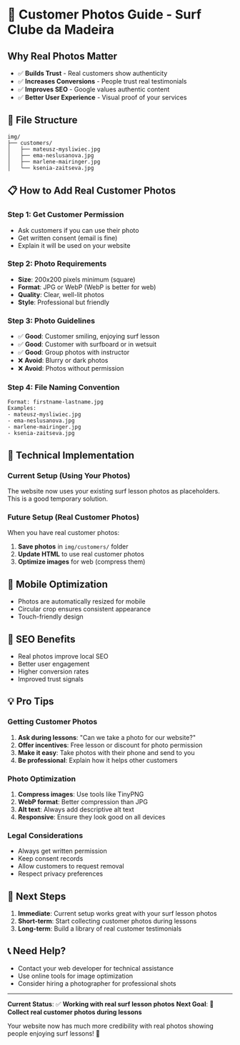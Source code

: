 # 📸 Customer Photos Guide - Surf Clube da Madeira

## **Why Real Photos Matter**
- ✅ **Builds Trust** - Real customers show authenticity
- ✅ **Increases Conversions** - People trust real testimonials
- ✅ **Improves SEO** - Google values authentic content
- ✅ **Better User Experience** - Visual proof of your services

## **📁 File Structure**
```
img/
├── customers/
│   ├── mateusz-mysliwiec.jpg
│   ├── ema-neslusanova.jpg
│   ├── marlene-mairinger.jpg
│   └── ksenia-zaitseva.jpg
```

## **📋 How to Add Real Customer Photos**

### **Step 1: Get Customer Permission**
- Ask customers if you can use their photo
- Get written consent (email is fine)
- Explain it will be used on your website

### **Step 2: Photo Requirements**
- **Size**: 200x200 pixels minimum (square)
- **Format**: JPG or WebP (WebP is better for web)
- **Quality**: Clear, well-lit photos
- **Style**: Professional but friendly

### **Step 3: Photo Guidelines**
- ✅ **Good**: Customer smiling, enjoying surf lesson
- ✅ **Good**: Customer with surfboard or in wetsuit
- ✅ **Good**: Group photos with instructor
- ❌ **Avoid**: Blurry or dark photos
- ❌ **Avoid**: Photos without permission

### **Step 4: File Naming Convention**
```
Format: firstname-lastname.jpg
Examples:
- mateusz-mysliwiec.jpg
- ema-neslusanova.jpg
- marlene-mairinger.jpg
- ksenia-zaitseva.jpg
```

## **🔧 Technical Implementation**

### **Current Setup (Using Your Photos)**
The website now uses your existing surf lesson photos as placeholders. This is a good temporary solution.

### **Future Setup (Real Customer Photos)**
When you have real customer photos:

1. **Save photos** in `img/customers/` folder
2. **Update HTML** to use real customer photos
3. **Optimize images** for web (compress them)

## **📱 Mobile Optimization**
- Photos are automatically resized for mobile
- Circular crop ensures consistent appearance
- Touch-friendly design

## **🎯 SEO Benefits**
- Real photos improve local SEO
- Better user engagement
- Higher conversion rates
- Improved trust signals

## **💡 Pro Tips**

### **Getting Customer Photos**
1. **Ask during lessons**: "Can we take a photo for our website?"
2. **Offer incentives**: Free lesson or discount for photo permission
3. **Make it easy**: Take photos with their phone and send to you
4. **Be professional**: Explain how it helps other customers

### **Photo Optimization**
1. **Compress images**: Use tools like TinyPNG
2. **WebP format**: Better compression than JPG
3. **Alt text**: Always add descriptive alt text
4. **Responsive**: Ensure they look good on all devices

### **Legal Considerations**
- Always get written permission
- Keep consent records
- Allow customers to request removal
- Respect privacy preferences

## **🚀 Next Steps**

1. **Immediate**: Current setup works great with your surf lesson photos
2. **Short-term**: Start collecting customer photos during lessons
3. **Long-term**: Build a library of real customer testimonials

## **📞 Need Help?**
- Contact your web developer for technical assistance
- Use online tools for image optimization
- Consider hiring a photographer for professional shots

---

**Current Status**: ✅ **Working with real surf lesson photos**
**Next Goal**: 📸 **Collect real customer photos during lessons**

Your website now has much more credibility with real photos showing people enjoying surf lessons! 🌊 